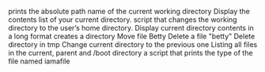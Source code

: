 prints the absolute path name of the current working directory
Display the contents list of your current directory.
script that changes the working directory to the user’s home directory.
Display current directory contents in a long format
creates a directory
Move file Betty
Delete a file "betty"
Delete directory in tmp
Change current directory to the previous one
Listing all files in the current, parent and /boot directory
a script that prints the type of the file named iamafile
